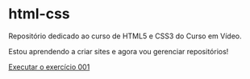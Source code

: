# html-css
 Repositório dedicado ao curso de HTML5 e CSS3 do Curso em Vídeo.

Estou aprendendo a criar sites e agora vou gerenciar repositórios!

<a href="https://devcapelli.github.io//html-css/exercicios/ex001/index.html">Executar o exercício 001</a>